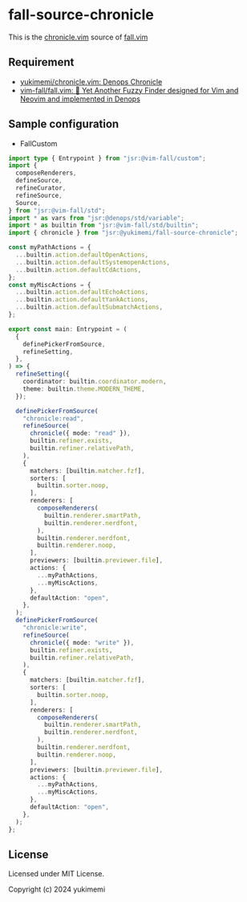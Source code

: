 # fall-source-chronicle

This is the [chronicle.vim](https://github.com/yukimemi/chronicle.vim) source of [fall.vim](https://github.com/vim-fall/fall.vim)

## Requirement

- [yukimemi/chronicle.vim: Denops Chronicle](https://github.com/yukimemi/chronicle.vim)
- [vim-fall/fall.vim: 🍂 Yet Another Fuzzy Finder designed for Vim and Neovim and implemented in Denops](https://github.com/vim-fall/fall.vim)

## Sample configuration

- FallCustom

```typescript
import type { Entrypoint } from "jsr:@vim-fall/custom";
import {
  composeRenderers,
  defineSource,
  refineCurator,
  refineSource,
  Source,
} from "jsr:@vim-fall/std";
import * as vars from "jsr:@denops/std/variable";
import * as builtin from "jsr:@vim-fall/std/builtin";
import { chronicle } from "jsr:@yukimemi/fall-source-chronicle";

const myPathActions = {
  ...builtin.action.defaultOpenActions,
  ...builtin.action.defaultSystemopenActions,
  ...builtin.action.defaultCdActions,
};
const myMiscActions = {
  ...builtin.action.defaultEchoActions,
  ...builtin.action.defaultYankActions,
  ...builtin.action.defaultSubmatchActions,
};

export const main: Entrypoint = (
  {
    definePickerFromSource,
    refineSetting,
  },
) => {
  refineSetting({
    coordinator: builtin.coordinator.modern,
    theme: builtin.theme.MODERN_THEME,
  });

  definePickerFromSource(
    "chronicle:read",
    refineSource(
      chronicle({ mode: "read" }),
      builtin.refiner.exists,
      builtin.refiner.relativePath,
    ),
    {
      matchers: [builtin.matcher.fzf],
      sorters: [
        builtin.sorter.noop,
      ],
      renderers: [
        composeRenderers(
          builtin.renderer.smartPath,
          builtin.renderer.nerdfont,
        ),
        builtin.renderer.nerdfont,
        builtin.renderer.noop,
      ],
      previewers: [builtin.previewer.file],
      actions: {
        ...myPathActions,
        ...myMiscActions,
      },
      defaultAction: "open",
    },
  );
  definePickerFromSource(
    "chronicle:write",
    refineSource(
      chronicle({ mode: "write" }),
      builtin.refiner.exists,
      builtin.refiner.relativePath,
    ),
    {
      matchers: [builtin.matcher.fzf],
      sorters: [
        builtin.sorter.noop,
      ],
      renderers: [
        composeRenderers(
          builtin.renderer.smartPath,
          builtin.renderer.nerdfont,
        ),
        builtin.renderer.nerdfont,
        builtin.renderer.noop,
      ],
      previewers: [builtin.previewer.file],
      actions: {
        ...myPathActions,
        ...myMiscActions,
      },
      defaultAction: "open",
    },
  );
};
```

## License 

Licensed under MIT License.

Copyright (c) 2024 yukimemi

